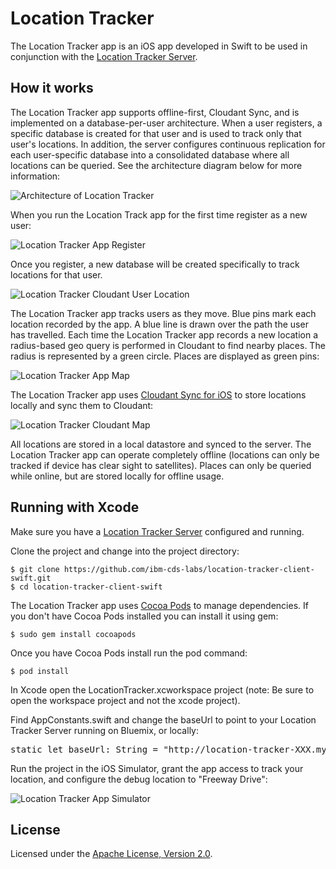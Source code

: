 # Location Tracker

The Location Tracker app is an iOS app developed in Swift to be used in conjunction with the [Location Tracker Server](https://github.com/ibm-cds-labs/location-tracker-server-nodejs).

## How it works

The Location Tracker app supports offline-first, Cloudant Sync, and is implemented on a database-per-user architecture. When a user registers, a specific database is created for that user and is used to track only that user's locations. In addition, the server configures continuous replication for each user-specific database into a consolidated database where all locations can be queried. See the architecture diagram below for more information:

![Architecture of Location Tracker](http://developer.ibm.com/clouddataservices/wp-content/uploads/sites/47/2016/05/locationTracker2ArchDiagram1Sm.png)

When you run the Location Track app for the first time register as a new user:

![Location Tracker App Register](http://developer.ibm.com/clouddataservices/wp-content/uploads/sites/47/2016/05/locationTracker2AppRegister.png)

Once you register, a new database will be created specifically to track locations for that user.

![Location Tracker Cloudant User Location](http://developer.ibm.com/clouddataservices/wp-content/uploads/sites/47/2016/05/locationTracker2CloudantUserLoc.png)

The Location Tracker app tracks users as they move. Blue pins mark each location recorded by the app. A blue line is drawn over the path the user has travelled. Each time the Location Tracker app records a new location a radius-based geo query is performed in Cloudant to find nearby places. The radius is represented by a green circle. Places are displayed as green pins:

![Location Tracker App Map](http://developer.ibm.com/clouddataservices/wp-content/uploads/sites/47/2016/05/locationTracker2AppMap.png)

The Location Tracker app uses [Cloudant Sync for iOS](https://github.com/cloudant/CDTDatastore) to store locations locally and sync them to Cloudant:

 ![Location Tracker Cloudant Map](http://developer.ibm.com/clouddataservices/wp-content/uploads/sites/47/2016/05/locationTracker2CloudantUserLoc3.png)

All locations are stored in a local datastore and synced to the server. The Location Tracker app can operate completely offline (locations can only be tracked if device has clear sight to satellites). Places can only be queried while online, but are stored locally for offline usage.

## Running with Xcode

Make sure you have a [Location Tracker Server](https://github.com/ibm-cds-labs/location-tracker-server-nodejs) configured and running. 

Clone the project and change into the project directory:

    $ git clone https://github.com/ibm-cds-labs/location-tracker-client-swift.git
    $ cd location-tracker-client-swift

The Location Tracker app uses [Cocoa Pods](https://cocoapods.org/) to manage dependencies. If you don't have Cocoa Pods installed you can install it using gem:

    $ sudo gem install cocoapods

Once you have Cocoa Pods install run the pod command:

    $ pod install

In Xcode open the LocationTracker.xcworkspace project (note: Be sure to open the workspace project and not the xcode project).

Find AppConstants.swift and change the baseUrl to point to your Location Tracker Server running on Bluemix, or locally:

<pre>
static let baseUrl: String = "http://location-tracker-XXX.mybluemix.net"
</pre>

Run the project in the iOS Simulator, grant the app access to track your location, and configure the debug location to "Freeway Drive":

 ![Location Tracker App Simulator](http://developer.ibm.com/clouddataservices/wp-content/uploads/sites/47/2016/05/locationTracker2AppSimulator.png)

## License

Licensed under the [Apache License, Version 2.0](LICENSE.txt).
